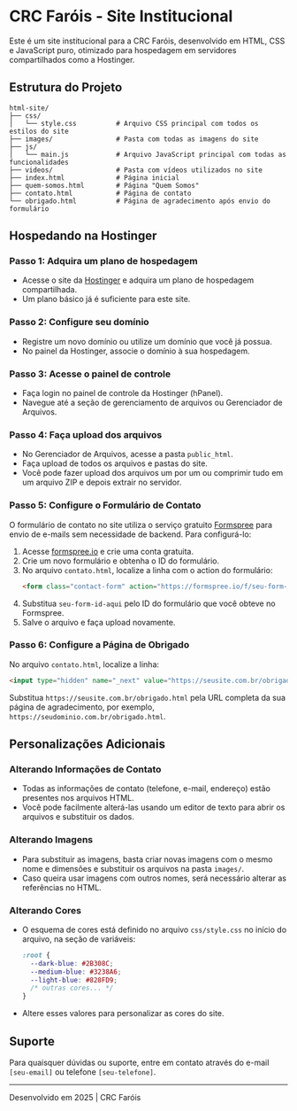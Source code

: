 # CRC Faróis - Site Institucional

Este é um site institucional para a CRC Faróis, desenvolvido em HTML, CSS e JavaScript puro, otimizado para hospedagem em servidores compartilhados como a Hostinger.

## Estrutura do Projeto

```
html-site/
├── css/
│   └── style.css          # Arquivo CSS principal com todos os estilos do site
├── images/                # Pasta com todas as imagens do site
├── js/
│   └── main.js            # Arquivo JavaScript principal com todas as funcionalidades
├── videos/                # Pasta com vídeos utilizados no site
├── index.html             # Página inicial
├── quem-somos.html        # Página "Quem Somos"
├── contato.html           # Página de contato
└── obrigado.html          # Página de agradecimento após envio do formulário
```

## Hospedando na Hostinger

### Passo 1: Adquira um plano de hospedagem
- Acesse o site da [Hostinger](https://www.hostinger.com.br/) e adquira um plano de hospedagem compartilhada.
- Um plano básico já é suficiente para este site.

### Passo 2: Configure seu domínio
- Registre um novo domínio ou utilize um domínio que você já possua.
- No painel da Hostinger, associe o domínio à sua hospedagem.

### Passo 3: Acesse o painel de controle
- Faça login no painel de controle da Hostinger (hPanel).
- Navegue até a seção de gerenciamento de arquivos ou Gerenciador de Arquivos.

### Passo 4: Faça upload dos arquivos
- No Gerenciador de Arquivos, acesse a pasta `public_html`.
- Faça upload de todos os arquivos e pastas do site.
- Você pode fazer upload dos arquivos um por um ou comprimir tudo em um arquivo ZIP e depois extrair no servidor.

### Passo 5: Configure o Formulário de Contato
O formulário de contato no site utiliza o serviço gratuito [Formspree](https://formspree.io/) para envio de e-mails sem necessidade de backend. Para configurá-lo:

1. Acesse [formspree.io](https://formspree.io/) e crie uma conta gratuita.
2. Crie um novo formulário e obtenha o ID do formulário.
3. No arquivo `contato.html`, localize a linha com o action do formulário:
   ```html
   <form class="contact-form" action="https://formspree.io/f/seu-form-id-aqui" method="POST">
   ```
4. Substitua `seu-form-id-aqui` pelo ID do formulário que você obteve no Formspree.
5. Salve o arquivo e faça upload novamente.

### Passo 6: Configure a Página de Obrigado
No arquivo `contato.html`, localize a linha:
```html
<input type="hidden" name="_next" value="https://seusite.com.br/obrigado.html">
```
Substitua `https://seusite.com.br/obrigado.html` pela URL completa da sua página de agradecimento, por exemplo, `https://seudominio.com.br/obrigado.html`.

## Personalizações Adicionais

### Alterando Informações de Contato
- Todas as informações de contato (telefone, e-mail, endereço) estão presentes nos arquivos HTML.
- Você pode facilmente alterá-las usando um editor de texto para abrir os arquivos e substituir os dados.

### Alterando Imagens
- Para substituir as imagens, basta criar novas imagens com o mesmo nome e dimensões e substituir os arquivos na pasta `images/`.
- Caso queira usar imagens com outros nomes, será necessário alterar as referências no HTML.

### Alterando Cores
- O esquema de cores está definido no arquivo `css/style.css` no início do arquivo, na seção de variáveis:
  ```css
  :root {
    --dark-blue: #2B308C;
    --medium-blue: #3238A6;
    --light-blue: #828FD9;
    /* outras cores... */
  }
  ```
- Altere esses valores para personalizar as cores do site.

## Suporte

Para quaisquer dúvidas ou suporte, entre em contato através do e-mail `[seu-email]` ou telefone `[seu-telefone]`.

---

Desenvolvido em 2025 | CRC Faróis